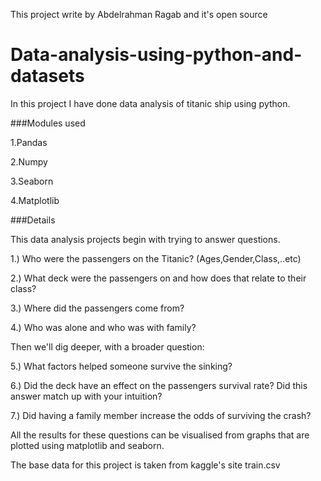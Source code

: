 This project write by Abdelrahman Ragab and it's open source

# Data-analysis-using-python-and-datasets

In this project I have done data analysis of titanic ship using python.

###Modules used

1.Pandas

2.Numpy

3.Seaborn

4.Matplotlib

###Details

This data analysis projects begin with trying to answer questions.

1.) Who were the passengers on the Titanic? (Ages,Gender,Class,..etc)

2.) What deck were the passengers on and how does that relate to their class?

3.) Where did the passengers come from?

4.) Who was alone and who was with family?

Then we'll dig deeper, with a broader question:

5.) What factors helped someone survive the sinking?

6.) Did the deck have an effect on the passengers survival rate? Did this answer match up with your intuition?

7.) Did having a family member increase the odds of surviving the crash?

All the results for these questions can be visualised from graphs that are plotted using matplotlib and seaborn.

The base data for this project is taken from kaggle's site train.csv

